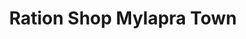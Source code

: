 ---
title: "Ration Shop Mylapra Town"
url: /mylapra/ration-shop-mylapra-town/
shop: Lebensmittel
---